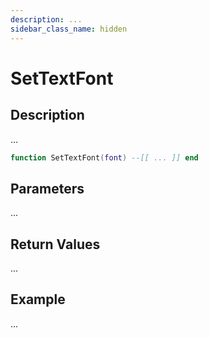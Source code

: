 ```yaml
---
description: ...
sidebar_class_name: hidden
---
```


# SetTextFont

## Description

...

```lua
function SetTextFont(font) --[[ ... ]] end
```

## Parameters

...

## Return Values

...

## Example

...

